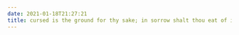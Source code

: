 ```yaml
---
date: 2021-01-18T21:27:21
title: cursed is the ground for thy sake; in sorrow shalt thou eat of it all the days of thy life; every time you try and change the bin the bag will be a bit small and will rip a bit
---
```

